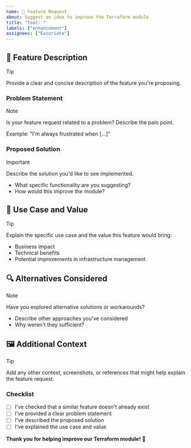 ```yaml
---
name: 🚀 Feature Request
about: Suggest an idea to improve the Terraform module
title: "feat: "
labels: ["enhancement"]
assignees: ["Excoriate"]
---
```


## 🌟 Feature Description

> [!TIP]
> Provide a clear and concise description of the feature you're proposing.

### Problem Statement

> [!NOTE]
> Is your feature request related to a problem? Describe the pain point.
>
> Example: "I'm always frustrated when [...]"

### Proposed Solution

> [!IMPORTANT]
> Describe the solution you'd like to see implemented.
>
> - What specific functionality are you suggesting?
> - How would this improve the module?

## 🎯 Use Case and Value

> [!TIP]
> Explain the specific use case and the value this feature would bring:

- Business impact
- Technical benefits
- Potential improvements in infrastructure management

## 🔍 Alternatives Considered

> [!NOTE]
> Have you explored alternative solutions or workarounds?
>
> - Describe other approaches you've considered
> - Why weren't they sufficient?

## 🖼️ Additional Context

> [!TIP]
> Add any other context, screenshots, or references that might help explain the feature request.

### Checklist

- [ ] I've checked that a similar feature doesn't already exist
- [ ] I've provided a clear problem statement
- [ ] I've described the proposed solution
- [ ] I've explained the use case and value

**Thank you for helping improve our Terraform module!** 🎉
